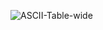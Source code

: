 ![ASCII-Table-wide](https://upload.wikimedia.org/wikipedia/commons/thumb/1/1b/ASCII-Table-wide.svg/875px-ASCII-Table-wide.svg.png)
